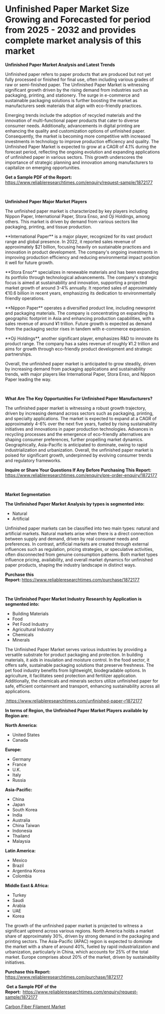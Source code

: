 <p><h1>Unfinished Paper Market Size Growing and Forecasted for period from 2025 - 2032 and provides complete market analysis of this market</h1></p><p><strong>Unfinished Paper Market Analysis and Latest Trends</strong></p>
<p><p>Unfinished paper refers to paper products that are produced but not yet fully processed or finished for final use, often including various grades of raw or semi-finished paper. The Unfinished Paper Market is witnessing significant growth driven by the rising demand from industries such as packaging, printing, and stationery. The surge in e-commerce and sustainable packaging solutions is further boosting the market as manufacturers seek materials that align with eco-friendly practices. </p><p>Emerging trends include the adoption of recycled materials and the innovation of multi-functional paper products that cater to diverse consumer needs. Additionally, advancements in digital printing are enhancing the quality and customization options of unfinished paper. Consequently, the market is becoming more competitive with increased investments in technology to improve production efficiency and quality. The Unfinished Paper Market is expected to grow at a CAGR of 4.1% during the forecast period, reflecting the ongoing evolution and expanding applications of unfinished paper in various sectors. This growth underscores the importance of strategic planning and innovation among manufacturers to capitalize on emerging opportunities.</p></p>
<p><strong>Get a Sample PDF of the Report:&nbsp;</strong> <a href="https://www.reliableresearchtimes.com/enquiry/request-sample/1872177?utm_campaign=2629&utm_medium=2&utm_source=Github&utm_content=ia&utm_term=31032025&utm_id=unfinished-paper">https://www.reliableresearchtimes.com/enquiry/request-sample/1872177</a></p>
<p>&nbsp;</p>
<p><strong>Unfinished Paper Major Market Players</strong></p>
<p><p>The unfinished paper market is characterized by key players including Nippon Paper, International Paper, Stora Enso, and Oji Holdings, among others. This market is driven by demand from various sectors like packaging, printing, and tissue production.</p><p>**International Paper** is a major player, recognized for its vast product range and global presence. In 2022, it reported sales revenue of approximately $21 billion, focusing heavily on sustainable practices and innovation in product development. The company's ongoing investments in improving production efficiency and reducing environmental impact position it well for future growth.</p><p>**Stora Enso** specializes in renewable materials and has been expanding its portfolio through technological advancements. The company's strategic focus is aimed at sustainability and innovation, supporting a projected market growth of around 3-4% annually. It reported sales of approximately €10.6 billion in recent years, emphasizing its dedication to environmentally friendly operations.</p><p>**Nippon Paper** operates a diversified product line, including newsprint and packaging materials. The company is concentrating on expanding its geographic footprint in Asia and enhancing production capabilities, with a sales revenue of around ¥1 trillion. Future growth is expected as demand from the packaging sector rises in tandem with e-commerce expansion.</p><p>**Oji Holdings**, another significant player, emphasizes R&D to innovate its product range. The company has a sales revenue of roughly ¥1.2 trillion and aims for growth through eco-friendly product development and strategic partnerships.</p><p>Overall, the unfinished paper market is anticipated to grow steadily, driven by increasing demand from packaging applications and sustainability trends, with major players like International Paper, Stora Enso, and Nippon Paper leading the way.</p></p>
<p>&nbsp;</p>
<p><strong>What Are The Key Opportunities For Unfinished Paper Manufacturers?</strong></p>
<p><p>The unfinished paper market is witnessing a robust growth trajectory, driven by increasing demand across sectors such as packaging, printing, and specialty applications. The market is expected to expand at a CAGR of approximately 4-6% over the next five years, fueled by rising sustainability initiatives and innovations in paper production technologies. Advances in recycling processes and the emergence of eco-friendly alternatives are shaping consumer preferences, further propelling market dynamics. Geographically, Asia-Pacific is anticipated to dominate, owing to rapid industrialization and urbanization. Overall, the unfinished paper market is poised for significant growth, underpinned by evolving consumer trends and regulatory frameworks.</p></p>
<p><strong>Inquire or Share Your Questions If Any Before Purchasing This Report:</strong> <a href="https://www.reliableresearchtimes.com/enquiry/pre-order-enquiry/1872177?utm_campaign=2629&utm_medium=2&utm_source=Github&utm_content=ia&utm_term=31032025&utm_id=unfinished-paper">https://www.reliableresearchtimes.com/enquiry/pre-order-enquiry/1872177</a></p>
<p>&nbsp;</p>
<p><strong>Market Segmentation</strong></p>
<p><strong>The Unfinished Paper Market Analysis by types is segmented into:</strong></p>
<p><ul><li>Natural</li><li>Artificial</li></ul></p>
<p><p>Unfinished paper markets can be classified into two main types: natural and artificial markets. Natural markets arise when there is a direct connection between supply and demand, driven by real consumer needs and preferences. In contrast, artificial markets are created through external influences such as regulation, pricing strategies, or speculative activities, often disconnected from genuine consumption patterns. Both market types influence pricing, availability, and overall market dynamics for unfinished paper products, shaping the industry landscape in distinct ways.</p></p>
<p><strong>Purchase this Report:&nbsp;</strong><a href="https://www.reliableresearchtimes.com/purchase/1872177?utm_campaign=2629&utm_medium=2&utm_source=Github&utm_content=ia&utm_term=31032025&utm_id=unfinished-paper">https://www.reliableresearchtimes.com/purchase/1872177</a></p>
<p>&nbsp;</p>
<p><strong>The Unfinished Paper Market Industry Research by Application is segmented into:</strong></p>
<p><ul><li>Building Materials</li><li>Food</li><li>Pet Food Industry</li><li>Agricultural Industry</li><li>Chemicals</li><li>Minerals</li></ul></p>
<p><p>The Unfinished Paper Market serves various industries by providing a versatile substrate for product packaging and protection. In building materials, it aids in insulation and moisture control. In the food sector, it offers safe, sustainable packaging solutions that preserve freshness. The pet food industry benefits from lightweight, biodegradable options. In agriculture, it facilitates seed protection and fertilizer application. Additionally, the chemicals and minerals sectors utilize unfinished paper for safe, efficient containment and transport, enhancing sustainability across all applications.</p></p>
<p><a href="https://www.reliableresearchtimes.com/unfinished-paper-r1872177?utm_campaign=2629&utm_medium=2&utm_source=Github&utm_content=ia&utm_term=31032025&utm_id=unfinished-paper">&nbsp;https://www.reliableresearchtimes.com/unfinished-paper-r1872177</a></p>
<p><strong>In terms of Region, the Unfinished Paper Market Players available by Region are:</strong></p>
<p>
    <p> <strong> North America: </strong>
        <ul>
            <li>United States</li>
            <li>Canada</li>
        </ul>
        </p> 
    <p> <strong> Europe: </strong>
        <ul>
            <li>Germany</li>
            <li>France</li>
            <li>U.K.</li>
            <li>Italy</li>
            <li>Russia</li>
        </ul>
        </p> 
    <p> <strong> Asia-Pacific: </strong>
        <ul>
            <li>China</li>
            <li>Japan</li>
            <li>South Korea</li>
            <li>India</li>
            <li>Australia</li>
            <li>China Taiwan</li>
            <li>Indonesia</li>
            <li>Thailand</li>
            <li>Malaysia</li>
        </ul>
        </p> 
    <p> <strong> Latin America: </strong>
        <ul>
            <li>Mexico</li>
            <li>Brazil</li>
            <li>Argentina Korea</li>
            <li>Colombia</li>
        </ul>
        </p> 
    <p> <strong> Middle East & Africa: </strong>
        <ul>
            <li>Turkey</li>
            <li>Saudi</li>
            <li>Arabia</li>
            <li>UAE</li>
            <li>Korea</li>
        </ul>
    </p>
    </p>
<p><p>The growth of the unfinished paper market is projected to witness a significant uptrend across various regions. North America holds a market share of approximately 30%, driven by strong demand in the packaging and printing sectors. The Asia-Pacific (APAC) region is expected to dominate the market with a share of around 40%, fueled by rapid industrialization and urbanization, particularly in China, which accounts for 25% of the total market. Europe comprises about 20% of the market, driven by sustainability initiatives.</p></p>
<p><strong>Purchase this Report: </strong><a href="https://www.reliableresearchtimes.com/purchase/1872177?utm_campaign=2629&utm_medium=2&utm_source=Github&utm_content=ia&utm_term=31032025&utm_id=unfinished-paper">https://www.reliableresearchtimes.com/purchase/1872177</a></p>
<p>&nbsp;<strong>Get a Sample PDF of the Report:&nbsp;&nbsp;</strong><a href="https://www.reliableresearchtimes.com/enquiry/request-sample/1872177?utm_campaign=2629&utm_medium=2&utm_source=Github&utm_content=ia&utm_term=31032025&utm_id=unfinished-paper">https://www.reliableresearchtimes.com/enquiry/request-sample/1872177</a></p>
<p><strong></strong></p>
<p><p><a href="https://github.com/ulyssacrayne00231/Market-Research-Report-List-1/blob/main/carbon-fiber-filament-market.md?utm_campaign=2629&utm_medium=2&utm_source=Github&utm_content=ia&utm_term=31032025&utm_id=unfinished-paper">Carbon Fiber Filament Market</a></p></p>